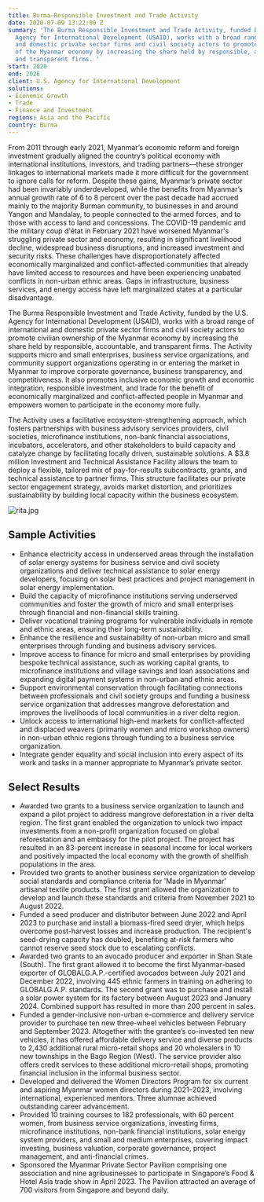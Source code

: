 ```yaml
---
title: Burma—Responsible Investment and Trade Activity
date: 2020-07-09 13:22:00 Z
summary: 'The Burma Responsible Investment and Trade Activity, funded by the U.S.
  Agency for International Development (USAID), works with a broad range of international
  and domestic private sector firms and civil society actors to promote civilian ownership
  of the Myanmar economy by increasing the share held by responsible, accountable,
  and transparent firms. '
start: 2020
end: 2026
client: U.S. Agency for International Development
solutions:
- Economic Growth
- Trade
- Finance and Investment
regions: Asia and the Pacific
country: Burma
---
```


From 2011 through early 2021, Myanmar’s economic reform and foreign investment gradually aligned the country’s political economy with international institutions, investors, and trading partners—these stronger linkages to international markets made it more difficult for the government to ignore calls for reform. Despite these gains, Myanmar’s private sector had been invariably underdeveloped, while the benefits from Myanmar’s annual growth rate of 6 to 8 percent over the past decade had accrued mainly to the majority Burman community, to businesses in and around Yangon and Mandalay, to people connected to the armed forces, and to those with access to land and concessions. The COVID-19 pandemic and the military coup d'état in February 2021 have worsened Myanmar's struggling private sector and economy, resulting in significant livelihood decline, widespread business disruptions, and increased investment and security risks. These challenges have disproportionately affected economically marginalized and conflict-affected communities that already have limited access to resources and have been experiencing unabated conflicts in non-urban ethnic areas. Gaps in infrastructure, business services, and energy access have left marginalized states at a particular disadvantage.

The Burma Responsible Investment and Trade Activity, funded by the U.S. Agency for International Development (USAID), works with a broad range of international and domestic private sector firms and civil society actors to promote civilian ownership of the Myanmar economy by increasing the share held by responsible, accountable, and transparent firms. The Activity supports micro and small enterprises, business service organizations, and community support organizations operating in or entering the market in Myanmar to improve corporate governance, business transparency, and competitiveness. It also promotes inclusive economic growth and economic integration, responsible investment, and trade for the benefit of economically marginalized and conflict-affected people in Myanmar and empowers women to participate in the economy more fully.

The Activity uses a facilitative ecosystem-strengthening approach, which fosters partnerships with business advisory services providers, civil societies, microfinance institutions, non-bank financial associations, incubators, accelerators, and other stakeholders to build capacity and catalyze change by facilitating locally driven, sustainable solutions. A $3.8 million Investment and Technical Assistance Facility allows the team to deploy a flexible, tailored mix of pay-for-results subcontracts, grants, and technical assistance to partner firms. This structure facilitates our private sector engagement strategy, avoids market distortion, and prioritizes sustainability by building local capacity within the business ecosystem.

![rita.jpg](/uploads/rita.jpg)

## Sample Activities

* Enhance electricity access in underserved areas through the installation of solar energy systems for business service and civil society organizations and deliver technical assistance to solar energy developers, focusing on solar best practices and project management in solar energy implementation.
* Build the capacity of microfinance institutions serving underserved communities and foster the growth of micro and small enterprises through financial and non-financial skills training.
* Deliver vocational training programs for vulnerable individuals in remote and ethnic areas, ensuring their long-term sustainability.
* Enhance the resilience and sustainability of non-urban micro and small enterprises through funding and business advisory services.
* Improve access to finance for micro and small enterprises by providing bespoke technical assistance, such as working capital grants, to microfinance institutions and village savings and loan associations and expanding digital payment systems in non-urban and ethnic areas.
* Support environmental conservation through facilitating connections between professionals and civil society groups and funding a business service organization that addresses mangrove deforestation and improves the livelihoods of local communities in a river delta region.
* Unlock access to international high-end markets for conflict-affected and displaced weavers (primarily women and micro workshop owners) in non-urban ethnic regions through funding to a business service organization.
* Integrate gender equality and social inclusion into every aspect of its work and tasks in a manner appropriate to Myanmar’s private sector.

## Select Results

* Awarded two grants to a business service organization to launch and expand a pilot project to address mangrove deforestation in a river delta region. The first grant enabled the organization to unlock two impact investments from a non-profit organization focused on global reforestation and an embassy for the pilot project. The project has resulted in an 83-percent increase in seasonal income for local workers and positively impacted the local economy with the growth of shellfish populations in the area.
* Provided two grants to another business service organization to develop social standards and compliance criteria for 'Made in Myanmar' artisanal textile products. The first grant allowed the organization to develop and launch these standards and criteria from November 2021 to August 2022. 
* Funded a seed producer and distributor between June 2022 and April 2023 to purchase and install a biomass-fired seed dryer, which helps overcome post-harvest losses and increase production. The recipient's seed-drying capacity has doubled, benefiting at-risk farmers who cannot reserve seed stock due to escalating conflicts.
* Awarded two grants to an avocado producer and exporter in Shan State (South). The first grant allowed it to become the first Myanmar-based exporter of GLOBALG.A.P.-certified avocados between July 2021 and December 2022, involving 445 ethnic farmers in training on adhering to GLOBALG.A.P. standards. The second grant was to purchase and install a solar power system for its factory between August 2023 and January 2024. Combined support has resulted in more than 200 percent in sales.
* Funded a gender-inclusive non-urban e-commerce and delivery service provider to purchase ten new three-wheel vehicles between February and September 2023. Altogether with the grantee’s co-invested ten new vehicles, it has offered affordable delivery service and diverse products to 2,430 additional rural micro-retail shops and 20 wholesalers in 10 new townships in the Bago Region (West). The service provider also offers credit services to these additional micro-retail shops, promoting financial inclusion in the informal business sector.
* Developed and delivered the Women Directors Program for six current and aspiring Myanmar women directors during 2021–2023, involving international, experienced mentors. Three alumnae achieved outstanding career advancement.
* Provided 10 training courses to 182 professionals, with 60 percent women, from business service organizations, investing firms, microfinance institutions, non-bank financial institutions, solar energy system providers, and small and medium enterprises, covering impact investing, business valuation, corporate governance, project management, and anti-financial crimes.
* Sponsored the Myanmar Private Sector Pavilion comprising one association and nine agribusinesses to participate in Singapore’s Food & Hotel Asia trade show in April 2023. The Pavilion attracted an average of 700 visitors from Singapore and beyond daily.
